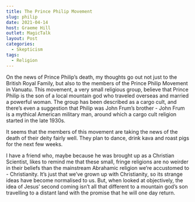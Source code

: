 ```yaml
---
title: The Prince Philip Movement
slug: philip
date: 2021-04-14
host: Graeme Hill
outlet: MagicTalk
layout: Post
categories:
  - Skepticism
tags:
  - Religion
---
```


On the news of Prince Philip’s death, my thoughts go out not just to the British Royal Family, but also to the members of the Prince Philip Movement in Vanuatu. This movement, a very small religious group, believe that Prince Philip is the son of a local mountain god who traveled overseas and married a powerful woman. The group has been described as a cargo cult, and there’s even a suggestion that Philip was John Frum’s brother - John Frum is a mythical American military man, around which a cargo cult religion started in the late 1930s.

<!-- more -->

It seems that the members of this movement are taking the news of the death of their deity fairly well. They plan to dance, drink kava and roast pigs for the next few weeks.

I have a friend who, maybe because he was brought up as a Christian Scientist, likes to remind me that these small, fringe religions are no weirder in their beliefs than the mainstream Abrahamic religion we’re accustomed to - Christianity. It’s just that we’ve grown up with Christianity, so its strange ideas have become normalised to us. But, when looked at objectively, the idea of Jesus’ second coming isn’t all that different to a mountain god’s son travelling to a distant land with the promise that he will one day return.
